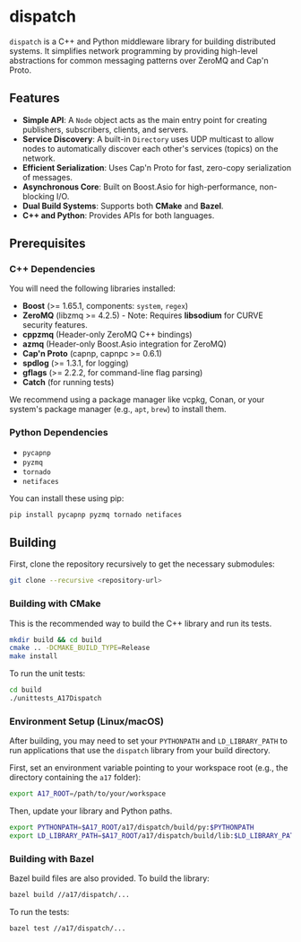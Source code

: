 # dispatch

`dispatch` is a C++ and Python middleware library for building distributed systems. It simplifies network programming by providing high-level abstractions for common messaging patterns over ZeroMQ and Cap'n Proto.

## Features

* **Simple API**: A `Node` object acts as the main entry point for creating publishers, subscribers, clients, and servers.
* **Service Discovery**: A built-in `Directory` uses UDP multicast to allow nodes to automatically discover each other's services (topics) on the network.
* **Efficient Serialization**: Uses Cap'n Proto for fast, zero-copy serialization of messages.
* **Asynchronous Core**: Built on Boost.Asio for high-performance, non-blocking I/O.
* **Dual Build Systems**: Supports both **CMake** and **Bazel**.
* **C++ and Python**: Provides APIs for both languages.

## Prerequisites

### C++ Dependencies

You will need the following libraries installed:

* **Boost** (>= 1.65.1, components: `system`, `regex`)
* **ZeroMQ** (libzmq >= 4.2.5) - Note: Requires **libsodium** for CURVE security features.
* **cppzmq** (Header-only ZeroMQ C++ bindings)
* **azmq** (Header-only Boost.Asio integration for ZeroMQ)
* **Cap'n Proto** (capnp, capnpc >= 0.6.1)
* **spdlog** (>= 1.3.1, for logging)
* **gflags** (>= 2.2.2, for command-line flag parsing)
* **Catch** (for running tests)

We recommend using a package manager like vcpkg, Conan, or your system's package manager (e.g., `apt`, `brew`) to install them.

### Python Dependencies

* `pycapnp`
* `pyzmq`
* `tornado`
* `netifaces`

You can install these using pip:

```sh
pip install pycapnp pyzmq tornado netifaces
```

## Building

First, clone the repository recursively to get the necessary submodules:

```sh
git clone --recursive <repository-url>
```

### Building with CMake

This is the recommended way to build the C++ library and run its tests.

```sh
mkdir build && cd build
cmake .. -DCMAKE_BUILD_TYPE=Release
make install
```

To run the unit tests:

```bash
cd build
./unittests_A17Dispatch
```

### Environment Setup (Linux/macOS)

After building, you may need to set your `PYTHONPATH` and `LD_LIBRARY_PATH` to run applications that use the `dispatch` library from your build directory.

First, set an environment variable pointing to your workspace root (e.g., the directory containing the `a17` folder):

```bash
export A17_ROOT=/path/to/your/workspace
```

Then, update your library and Python paths.
```bash
export PYTHONPATH=$A17_ROOT/a17/dispatch/build/py:$PYTHONPATH
export LD_LIBRARY_PATH=$A17_ROOT/a17/dispatch/build/lib:$LD_LIBRARY_PATH
```

### Building with Bazel

Bazel build files are also provided.
To build the library:

```sh
bazel build //a17/dispatch/... 
```

To run the tests:

```sh
bazel test //a17/dispatch/... 
```

